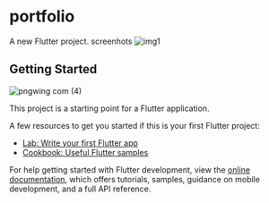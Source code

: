 # portfolio

A new Flutter project.
screenhots
![img1](https://github.com/Nishan-Pradhan06/flutter-web-portfolio/assets/105001135/35d9407e-cd7f-448b-90ae-e62cd8827acc)


## Getting Started
![pngwing com (4)](https://github.com/Nishan-Pradhan06/flutter-web-portfolio/assets/105001135/3402bbc0-8494-41d4-8ddd-db09934e87f5)

This project is a starting point for a Flutter application.

A few resources to get you started if this is your first Flutter project:

- [Lab: Write your first Flutter app](https://docs.flutter.dev/get-started/codelab)
- [Cookbook: Useful Flutter samples](https://docs.flutter.dev/cookbook)

For help getting started with Flutter development, view the
[online documentation](https://docs.flutter.dev/), which offers tutorials,
samples, guidance on mobile development, and a full API reference.
